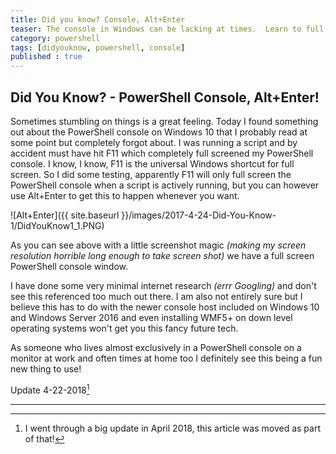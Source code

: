```yaml
---
title: Did you know? Console, Alt+Enter
teaser: The console in Windows can be lacking at times.  Learn to full screen it with an easy key combo!
category: powershell
tags: [didyouknow, powershell, console]
published : true
---
```


## Did You Know? - PowerShell Console, Alt+Enter!

Sometimes stumbling on things is a great feeling.  Today I found something out about the PowerShell console on Windows 10 that I probably read at some point but completely forgot about.  I was running a script and by accident must have hit F11 which completely full screened my PowerShell console.  I know, I know, F11 is the universal Windows shortcut for full screen.  So I did some testing, apparently F11 will only full screen the PowerShell console when a script is actively running, but you can however use Alt+Enter to get this to happen whenever you want.

![Alt+Enter]({{ site.baseurl }}/images/2017-4-24-Did-You-Know-1/DidYouKnow1_1.PNG)

As you can see above with a little screenshot magic _(making my screen resolution horrible long enough to take screen shot)_ we have a full screen PowerShell console window.

I have done some very minimal internet research _(errr Googling)_ and don't see this referenced too much out there.  I am also not entirely sure but I believe this has to do with the newer console host included on Windows 10 and Windows Server 2016 and even installing WMF5+ on down level operating systems won't get you this fancy future tech.

As someone who lives almost exclusively in a PowerShell console on a monitor at work and often times at home too I definitely see this being a fun new thing to use!

Update 4-22-2018[^1]

---

[^1]:
    I went through a big update in April 2018, this article was moved as part of that!